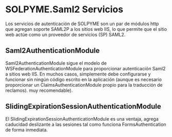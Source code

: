 SOLPYME.Saml2 Servicios
==============================

Los servicios de autenticación de SOLPYME son un par de módulos http que agregan soporte SAML2P a los sitios web IIS, lo que permite que el sitio web actúe 
como un proveedor de servicios (SP) SAML2.

## Saml2AuthenticationModule
Saml2AuthenticationModule sigue el modelo de WSFederationAuthenticationModule para proporcionar autenticación Saml2 a sitios web IIS. En muchos casos, simplemente debe configurarse y funcionar sin ningún código escrito en la aplicación (aunque es necesario proporcionar un ClaimsAuthenticationModule propio para la traducción de reclamos).
muy recomendable).

## SlidingExpirationSessionAuthenticationModule
El SlidingExpirationSessionAuthenticationModule es una ventaja, agrega caducidad deslizante a las sesiones tal como funciona FormsAuthentication de forma inmediata.
